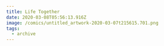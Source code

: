 ```yaml
---
title: Life Together
date: 2020-03-08T05:56:13.916Z
image: /comics/untitled_artwork-2020-03-07t215615.701.png
tags:
  - archive
---
```


